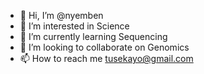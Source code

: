 - 👋 Hi, I’m @nyemben
- 👀 I’m interested in Science
- 🌱 I’m currently learning Sequencing
- 💞️ I’m looking to collaborate on Genomics
- 📫 How to reach me tusekayo@gmail.com

<!---
nyemben/nyemben is a ✨ special ✨ repository because its `README.md` (this file) appears on your GitHub profile.
You can click the Preview link to take a look at your changes.
--->
